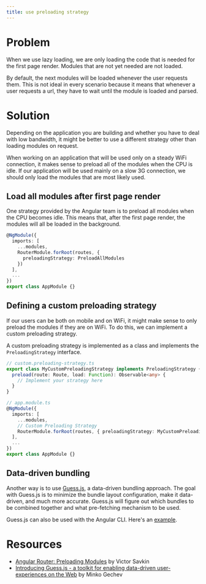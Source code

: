 ```yaml
---
title: use preloading strategy
---
```


# Problem

When we use lazy loading, we are only loading the code that is needed for the first page render. Modules that are not yet needed are not loaded.

By default, the next modules will be loaded whenever the user requests them. This is not ideal in every scenario because it means that whenever a user requests a url, they have to wait until the module is loaded and parsed.

# Solution

Depending on the application you are building and whether you have to deal with low bandwidth, it might be better to use a different strategy other than loading modules on request.

When working on an application that will be used only on a steady WiFi connection, it makes sense to preload all of the modules when the CPU is idle. If our application will be used mainly on a slow 3G connection, we should only load the modules that are most likely used.

## Load all modules after first page render

One strategy provided by the Angular team is to preload all modules when the CPU becomes idle. This means that, after the first page render, the modules will all be loaded in the background.

```ts
@NgModule({
  imports: [
    ...modules,
    RouterModule.forRoot(routes, {
      preloadingStrategy: PreloadAllModules
    })
  ],
  ...
})
export class AppModule {}
```

## Defining a custom preloading strategy

If our users can be both on mobile and on WiFi, it might make sense to only preload the modules if they are on WiFi. To do this, we can implement a custom preloading strategy.

A custom preloading strategy is implemented as a class and implements the `PreloadingStrategy` interface.

```ts
// custom.preloading-strategy.ts
export class MyCustomPreloadingStrategy implements PreloadingStrategy {
  preload(route: Route, load: Function): Observable<any> {
    // Implement your strategy here
  }
}

// app.module.ts
@NgModule({
  imports: [
    ...modules,
    // Custom Preloading Strategy
    RouterModule.forRoot(routes, { preloadingStrategy: MyCustomPreloadingStrategy });
  ],
  ...
})
export class AppModule {}
```

## Data-driven bundling

Another way is to use [Guess.js](https://github.com/guess-js/guess), a data-driven bundling approach. The goal with Guess.js is to minimize the bundle layout configuration, make it data-driven, and much more accurate. Guess.js will figure out which bundles to be combined together and what pre-fetching mechanism to be used.

Guess.js can also be used with the Angular CLI. Here's an [example](https://github.com/mgechev/guess-js-angular-demo).

# Resources

- [Angular Router: Preloading Modules](https://vsavkin.com/angular-router-preloading-modules-ba3c75e424cb) by Victor Savkin
- [Introducing Guess.js - a toolkit for enabling data-driven user-experiences on the Web](https://blog.mgechev.com/2018/05/09/introducing-guess-js-data-driven-user-experiences-web/) by Minko Gechev
